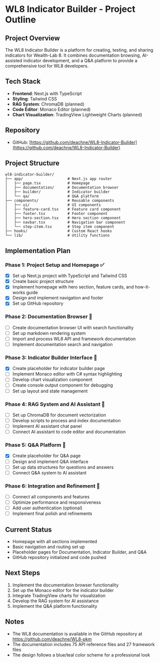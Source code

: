 # WL8 Indicator Builder - Project Outline

## Project Overview
The WL8 Indicator Builder is a platform for creating, testing, and sharing indicators for Wealth-Lab 8. It combines documentation browsing, AI-assisted indicator development, and a Q&A platform to provide a comprehensive tool for WL8 developers.

## Tech Stack
- **Frontend**: Next.js with TypeScript
- **Styling**: Tailwind CSS
- **RAG System**: ChromaDB (planned)
- **Code Editor**: Monaco Editor (planned)
- **Chart Visualization**: TradingView Lightweight Charts (planned)

## Repository
- GitHub: [https://github.com/deachne/WL8-Indicator-Builder](https://github.com/deachne/WL8-Indicator-Builder)

## Project Structure
```
wl8-indicator-builder/
├── app/                    # Next.js app router
│   ├── page.tsx            # Homepage
│   ├── documentation/      # Documentation browser
│   ├── builder/            # Indicator builder
│   └── qa/                 # Q&A platform
├── components/             # Reusable components
│   ├── ui/                 # UI components
│   ├── feature-card.tsx    # Feature card component
│   ├── footer.tsx          # Footer component
│   ├── hero-section.tsx    # Hero section component
│   ├── navbar.tsx          # Navigation bar component
│   └── step-item.tsx       # Step item component
├── hooks/                  # Custom React hooks
└── lib/                    # Utility functions
```

## Implementation Plan

### Phase 1: Project Setup and Homepage ✅
- [x] Set up Next.js project with TypeScript and Tailwind CSS
- [x] Create basic project structure
- [x] Implement homepage with hero section, feature cards, and how-it-works guide
- [x] Design and implement navigation and footer
- [x] Set up GitHub repository

### Phase 2: Documentation Browser 🔄
- [ ] Create documentation browser UI with search functionality
- [ ] Set up markdown rendering system
- [ ] Import and process WL8 API and framework documentation
- [ ] Implement documentation search and navigation

### Phase 3: Indicator Builder Interface 🔄
- [x] Create placeholder for indicator builder page
- [ ] Implement Monaco editor with C# syntax highlighting
- [ ] Develop chart visualization component
- [ ] Create console output component for debugging
- [ ] Set up layout and state management

### Phase 4: RAG System and AI Assistant 🔄
- [ ] Set up ChromaDB for document vectorization
- [ ] Develop scripts to process and index documentation
- [ ] Implement AI assistant chat panel
- [ ] Connect AI assistant to code editor and documentation

### Phase 5: Q&A Platform 🔄
- [x] Create placeholder for Q&A page
- [ ] Design and implement Q&A interface
- [ ] Set up data structures for questions and answers
- [ ] Connect Q&A system to AI assistant

### Phase 6: Integration and Refinement 🔄
- [ ] Connect all components and features
- [ ] Optimize performance and responsiveness
- [ ] Add user authentication (optional)
- [ ] Implement final polish and refinements

## Current Status
- Homepage with all sections implemented
- Basic navigation and routing set up
- Placeholder pages for Documentation, Indicator Builder, and Q&A
- GitHub repository initialized and code pushed

## Next Steps
1. Implement the documentation browser functionality
2. Set up the Monaco editor for the indicator builder
3. Integrate TradingView charts for visualization
4. Develop the RAG system for AI assistance
5. Implement the Q&A platform functionality

## Notes
- The WL8 documentation is available in the GitHub repository at https://github.com/deachne/WL8-pkm
- The documentation includes 75 API reference files and 27 framework files
- The design follows a blue/teal color scheme for a professional look
